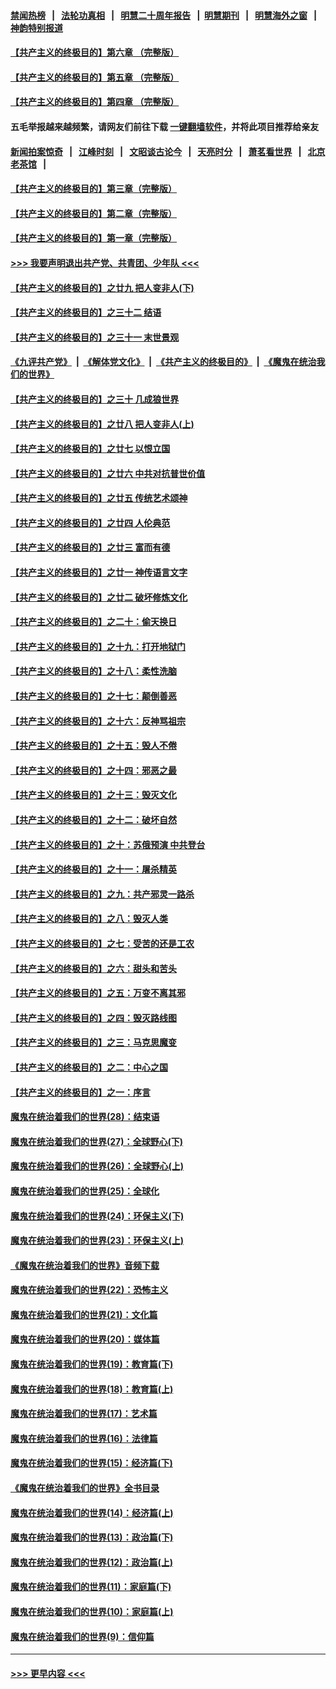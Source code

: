 #### [禁闻热榜](热点新闻.md?=0)  &nbsp;&nbsp;|&nbsp;&nbsp; [法轮功真相](https://github.com/gfw-breaker/truth/blob/master/README.md?=0) &nbsp;&nbsp;|&nbsp;&nbsp; [明慧二十周年报告](https://github.com/gfw-breaker/mh-reports/blob/master/README.md?=0) &nbsp;&nbsp;|&nbsp;&nbsp;[明慧期刊](https://github.com/gfw-breaker/mh-qikan) &nbsp;&nbsp;|&nbsp;&nbsp; [明慧海外之窗](https://github.com/gfw-breaker/mh-news/blob/master/README.md?=0) &nbsp;&nbsp;|&nbsp;&nbsp; [神韵特别报道](https://github.com/gfw-breaker/mh-news/blob/master/shenyun.md?=0)
#### [【共产主义的终极目的】第六章 （完整版）](../pages/nsc422/n11428913.md?t=03091003) 
#### [【共产主义的终极目的】第五章 （完整版）](../pages/nsc422/n11428912.md?t=03091003) 
#### [【共产主义的终极目的】第四章 （完整版）](../pages/nsc422/n11428907.md?t=03091003) 
#### 五毛举报越来越频繁，请网友们前往下载 [一键翻墙软件](https://github.com/gfw-breaker/ssr-accounts)，并将此项目推荐给亲友
#### [新闻拍案惊奇](https://github.com/gfw-breaker/banned-news/blob/master/pages/link4.md) &nbsp;&nbsp;|&nbsp;&nbsp; [江峰时刻](https://github.com/gfw-breaker/banned-news/blob/master/pages/link4.md) &nbsp;&nbsp;|&nbsp;&nbsp; [文昭谈古论今](https://github.com/gfw-breaker/banned-news/blob/master/pages/link4.md) &nbsp;&nbsp;|&nbsp;&nbsp; [天亮时分](https://github.com/gfw-breaker/banned-news/blob/master/pages/link4.md) &nbsp;&nbsp;|&nbsp;&nbsp; [萧茗看世界](https://github.com/gfw-breaker/banned-news/blob/master/pages/link4.md) &nbsp;&nbsp;|&nbsp;&nbsp; [北京老茶馆](https://github.com/gfw-breaker/banned-news/blob/master/pages/link4.md) &nbsp;&nbsp;|&nbsp;&nbsp; 
#### [【共产主义的终极目的】第三章（完整版）](../pages/nsc422/n11428848.md?t=03091003) 
#### [【共产主义的终极目的】第二章（完整版）](../pages/nsc422/n11428831.md?t=03091003) 
#### [【共产主义的终极目的】第一章（完整版）](../pages/nsc422/n11417651.md?t=03091003) 
#### [>>> 我要声明退出共产党、共青团、少年队 <<<](https://github.com/begood0513/goodnews/blob/master/quit/letter.md) 
#### [【共产主义的终极目的】之廿九 把人变非人(下)](../pages/nsc422/n11344140.md?t=03091003) 
#### [【共产主义的终极目的】之三十二 结语](../pages/nsc422/n11360535.md?t=03091003) 
#### [【共产主义的终极目的】之三十一 末世景观](../pages/nsc422/n11351129.md?t=03091003) 
#### [《九评共产党》](https://github.com/begood0513/9ping.md/blob/master/README.md) &nbsp;|&nbsp; [《解体党文化》](../../../../jtdwh.md/blob/master/README.md)  &nbsp;|&nbsp; [《共产主义的终极目的》](../../../../gczydzjmd.md/blob/master/README.md) &nbsp;|&nbsp; [《魔鬼在统治我们的世界》](../../../../mgztzwmdsj.md/blob/master/README.md) 
#### [【共产主义的终极目的】之三十 几成狼世界](../pages/nsc422/n11348280.md?t=03091003) 
#### [【共产主义的终极目的】之廿八 把人变非人(上)](../pages/nsc422/n11340492.md?t=03091003) 
#### [【共产主义的终极目的】之廿七 以恨立国](../pages/nsc422/n11336944.md?t=03091003) 
#### [【共产主义的终极目的】之廿六 中共对抗普世价值](../pages/nsc422/n11324785.md?t=03091003) 
#### [【共产主义的终极目的】之廿五 传统艺术颂神](../pages/nsc422/n11296396.md?t=03091003) 
#### [【共产主义的终极目的】之廿四 人伦典范](../pages/nsc422/n11296397.md?t=03091003) 
#### [【共产主义的终极目的】之廿三 富而有德](../pages/nsc422/n11283598.md?t=03091003) 
#### [【共产主义的终极目的】之廿一 神传语言文字](../pages/nsc422/n11263265.md?t=03091003) 
#### [【共产主义的终极目的】之廿二 破坏修炼文化](../pages/nsc422/n11245728.md?t=03091003) 
#### [【共产主义的终极目的】之二十：偷天换日](../pages/nsc422/n11238846.md?t=03091003) 
#### [【共产主义的终极目的】之十九：打开地狱门](../pages/nsc422/n11206376.md?t=03091003) 
#### [【共产主义的终极目的】之十八：柔性洗脑](../pages/nsc422/n11199994.md?t=03091003) 
#### [【共产主义的终极目的】之十七：颠倒善恶](../pages/nsc422/n11179782.md?t=03091003) 
#### [【共产主义的终极目的】之十六：反神骂祖宗](../pages/nsc422/n11166798.md?t=03091003) 
#### [【共产主义的终极目的】之十五：毁人不倦](../pages/nsc422/n11166792.md?t=03091003) 
#### [【共产主义的终极目的】之十四：邪恶之最](../pages/nsc422/n11150249.md?t=03091003) 
#### [【共产主义的终极目的】之十三：毁灭文化](../pages/nsc422/n11135227.md?t=03091003) 
#### [【共产主义的终极目的】之十二：破坏自然](../pages/nsc422/n11135214.md?t=03091003) 
#### [【共产主义的终极目的】之十：苏俄预演 中共登台](../pages/nsc422/n11118424.md?t=03091003) 
#### [【共产主义的终极目的】之十一：屠杀精英](../pages/nsc422/n11118442.md?t=03091003) 
#### [【共产主义的终极目的】之九：共产邪灵一路杀](../pages/nsc422/n11114139.md?t=03091003) 
#### [【共产主义的终极目的】之八：毁灭人类](../pages/nsc422/n11108503.md?t=03091003) 
#### [【共产主义的终极目的】之七：受苦的还是工农](../pages/nsc422/n11101809.md?t=03091003) 
#### [【共产主义的终极目的】之六：甜头和苦头](../pages/nsc422/n11096971.md?t=03091003) 
#### [【共产主义的终极目的】之五：万变不离其邪](../pages/nsc422/n11091285.md?t=03091003) 
#### [【共产主义的终极目的】之四：毁灭路线图](../pages/nsc422/n11086284.md?t=03091003) 
#### [【共产主义的终极目的】之三：马克思魔变](../pages/nsc422/n11061941.md?t=03091003) 
#### [【共产主义的终极目的】之二：中心之国](../pages/nsc422/n11047728.md?t=03091003) 
#### [【共产主义的终极目的】之一：序言](../pages/nsc422/n11086077.md?t=03091003) 
#### [魔鬼在统治着我们的世界(28)：结束语](../pages/nsc422/n10936246.md?t=03091003) 
#### [魔鬼在统治着我们的世界(27)：全球野心(下)](../pages/nsc422/n10928319.md?t=03091003) 
#### [魔鬼在统治着我们的世界(26)：全球野心(上)](../pages/nsc422/n10900318.md?t=03091003) 
#### [魔鬼在统治着我们的世界(25)：全球化](../pages/nsc422/n10788205.md?t=03091003) 
#### [魔鬼在统治着我们的世界(24)：环保主义(下)](../pages/nsc422/n10695307.md?t=03091003) 
#### [魔鬼在统治着我们的世界(23)：环保主义(上)](../pages/nsc422/n10688613.md?t=03091003) 
#### [《魔鬼在统治着我们的世界》音频下载](../pages/nsc422/n10635553.md?t=03091003) 
#### [魔鬼在统治着我们的世界(22)：恐怖主义](../pages/nsc422/n10614727.md?t=03091003) 
#### [魔鬼在统治着我们的世界(21)：文化篇](../pages/nsc422/n10597706.md?t=03091003) 
#### [魔鬼在统治着我们的世界(20)：媒体篇](../pages/nsc422/n10586579.md?t=03091003) 
#### [魔鬼在统治着我们的世界(19)：教育篇(下)](../pages/nsc422/n10564808.md?t=03091003) 
#### [魔鬼在统治着我们的世界(18)：教育篇(上)](../pages/nsc422/n10526970.md?t=03091003) 
#### [魔鬼在统治着我们的世界(17)：艺术篇](../pages/nsc422/n10499093.md?t=03091003) 
#### [魔鬼在统治着我们的世界(16)：法律篇](../pages/nsc422/n10485969.md?t=03091003) 
#### [魔鬼在统治着我们的世界(15)：经济篇(下)](../pages/nsc422/n10469975.md?t=03091003) 
#### [《魔鬼在统治着我们的世界》全书目录](../pages/nsc422/n10464261.md?t=03091003) 
#### [魔鬼在统治着我们的世界(14)：经济篇(上)](../pages/nsc422/n10457370.md?t=03091003) 
#### [魔鬼在统治着我们的世界(13)：政治篇(下)](../pages/nsc422/n10448270.md?t=03091003) 
#### [魔鬼在统治着我们的世界(12)：政治篇(上)](../pages/nsc422/n10444576.md?t=03091003) 
#### [魔鬼在统治着我们的世界(11)：家庭篇(下)](../pages/nsc422/n10440961.md?t=03091003) 
#### [魔鬼在统治着我们的世界(10)：家庭篇(上)](../pages/nsc422/n10435448.md?t=03091003) 
#### [魔鬼在统治着我们的世界(9)：信仰篇](../pages/nsc422/n10432159.md?t=03091003) 

----
#### [ >>> 更早内容 <<< ](../indexes/nsc422-earlier.md)
